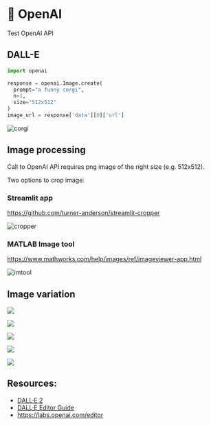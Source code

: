 # 🤖 OpenAI

Test OpenAI API

## DALL-E

```python
import openai

response = openai.Image.create(
  prompt="a funny corgi",
  n=1,
  size="512x512"
)
image_url = response['data'][0]['url']
```

![corgi](img/corgi.png)

## Image processing

Call to OpenAI API requires png image of the right size (e.g. 512x512). 

Two options to crop image:

### Streamlit app

https://github.com/turner-anderson/streamlit-cropper

![cropper](img/cropper_app.jpg)

### MATLAB Image tool

https://www.mathworks.com/help/images/ref/imageviewer-app.html

![imtool](img/imtool.jpg)

## Image variation

![](img/dechargement0.png)

![](img/dechargement1.png)

![](img/dechargement2.png)

![](img/dechargement3.png)

![](img/dechargement4.png)

## Resources:

* [DALL·E 2](https://openai.com/dall-e-2/)
* [DALL·E Editor Guide](https://help.openai.com/en/articles/6516417-dall-e-editor-guide)
* https://labs.openai.com/editor
